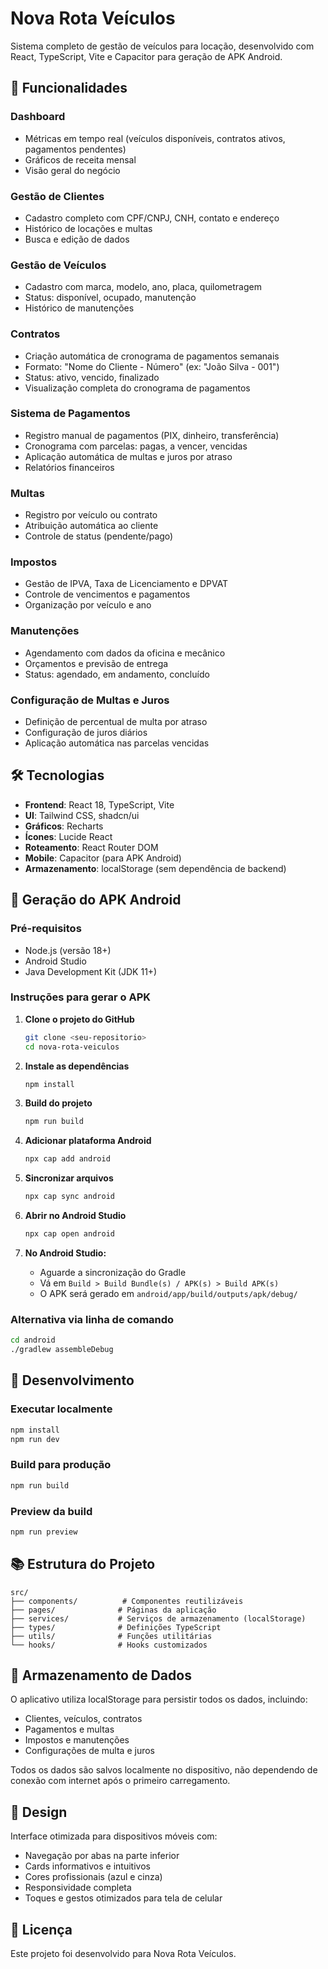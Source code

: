 
# Nova Rota Veículos

Sistema completo de gestão de veículos para locação, desenvolvido com React, TypeScript, Vite e Capacitor para geração de APK Android.

## 🚀 Funcionalidades

### Dashboard
- Métricas em tempo real (veículos disponíveis, contratos ativos, pagamentos pendentes)
- Gráficos de receita mensal
- Visão geral do negócio

### Gestão de Clientes
- Cadastro completo com CPF/CNPJ, CNH, contato e endereço
- Histórico de locações e multas
- Busca e edição de dados

### Gestão de Veículos
- Cadastro com marca, modelo, ano, placa, quilometragem
- Status: disponível, ocupado, manutenção
- Histórico de manutenções

### Contratos
- Criação automática de cronograma de pagamentos semanais
- Formato: "Nome do Cliente - Número" (ex: "João Silva - 001")
- Status: ativo, vencido, finalizado
- Visualização completa do cronograma de pagamentos

### Sistema de Pagamentos
- Registro manual de pagamentos (PIX, dinheiro, transferência)
- Cronograma com parcelas: pagas, a vencer, vencidas
- Aplicação automática de multas e juros por atraso
- Relatórios financeiros

### Multas
- Registro por veículo ou contrato
- Atribuição automática ao cliente
- Controle de status (pendente/pago)

### Impostos
- Gestão de IPVA, Taxa de Licenciamento e DPVAT
- Controle de vencimentos e pagamentos
- Organização por veículo e ano

### Manutenções
- Agendamento com dados da oficina e mecânico
- Orçamentos e previsão de entrega
- Status: agendado, em andamento, concluído

### Configuração de Multas e Juros
- Definição de percentual de multa por atraso
- Configuração de juros diários
- Aplicação automática nas parcelas vencidas

## 🛠️ Tecnologias

- **Frontend**: React 18, TypeScript, Vite
- **UI**: Tailwind CSS, shadcn/ui
- **Gráficos**: Recharts
- **Ícones**: Lucide React
- **Roteamento**: React Router DOM
- **Mobile**: Capacitor (para APK Android)
- **Armazenamento**: localStorage (sem dependência de backend)

## 📱 Geração do APK Android

### Pré-requisitos
- Node.js (versão 18+)
- Android Studio
- Java Development Kit (JDK 11+)

### Instruções para gerar o APK

1. **Clone o projeto do GitHub**
   ```bash
   git clone <seu-repositorio>
   cd nova-rota-veiculos
   ```

2. **Instale as dependências**
   ```bash
   npm install
   ```

3. **Build do projeto**
   ```bash
   npm run build
   ```

4. **Adicionar plataforma Android**
   ```bash
   npx cap add android
   ```

5. **Sincronizar arquivos**
   ```bash
   npx cap sync android
   ```

6. **Abrir no Android Studio**
   ```bash
   npx cap open android
   ```

7. **No Android Studio:**
   - Aguarde a sincronização do Gradle
   - Vá em `Build > Build Bundle(s) / APK(s) > Build APK(s)`
   - O APK será gerado em `android/app/build/outputs/apk/debug/`

### Alternativa via linha de comando
```bash
cd android
./gradlew assembleDebug
```

## 🔧 Desenvolvimento

### Executar localmente
```bash
npm install
npm run dev
```

### Build para produção
```bash
npm run build
```

### Preview da build
```bash
npm run preview
```

## 📚 Estrutura do Projeto

```
src/
├── components/          # Componentes reutilizáveis
├── pages/              # Páginas da aplicação
├── services/           # Serviços de armazenamento (localStorage)
├── types/              # Definições TypeScript
├── utils/              # Funções utilitárias
└── hooks/              # Hooks customizados
```

## 💾 Armazenamento de Dados

O aplicativo utiliza localStorage para persistir todos os dados, incluindo:
- Clientes, veículos, contratos
- Pagamentos e multas
- Impostos e manutenções
- Configurações de multa e juros

Todos os dados são salvos localmente no dispositivo, não dependendo de conexão com internet após o primeiro carregamento.

## 🎨 Design

Interface otimizada para dispositivos móveis com:
- Navegação por abas na parte inferior
- Cards informativos e intuitivos
- Cores profissionais (azul e cinza)
- Responsividade completa
- Toques e gestos otimizados para tela de celular

## 📄 Licença

Este projeto foi desenvolvido para Nova Rota Veículos.
